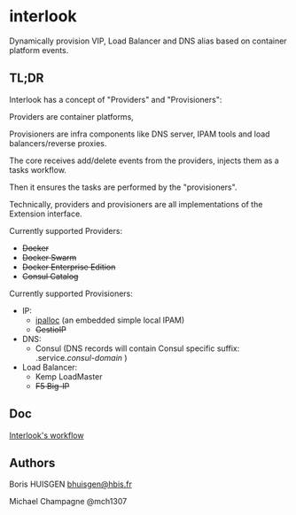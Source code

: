 # interlook

Dynamically provision VIP, Load Balancer and DNS alias based on container platform events.

## TL;DR

Interlook has a concept of "Providers" and "Provisioners": 

Providers are container platforms, 

Provisioners are infra components like DNS server, IPAM tools and load balancers/reverse proxies.

The core receives add/delete events from the providers, injects them as a tasks workflow. 

Then it ensures the tasks are performed by the "provisioners".

Technically, providers and provisioners are all implementations of the Extension interface.

Currently supported Providers:
 * ~~Docker~~
 * ~~Docker Swarm~~
 * ~~Docker Enterprise Edition~~
 * ~~Consul Catalog~~

Currently supported Provisioners:
 * IP:
    * [ipalloc](./provisioner/ipam/ipalloc/README.md) (an embedded simple local IPAM)
    * ~~GestioIP~~
 * DNS:
    * Consul (DNS records will contain Consul specific suffix: .service._consul-domain_ )
 * Load Balancer:
    * Kemp LoadMaster
    * ~~F5 Big-IP~~ 

## Doc

[Interlook's workflow](./WORKFLOW.md)

## Authors

Boris HUISGEN <bhuisgen@hbis.fr>

Michael Champagne @mch1307
